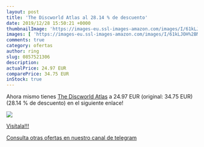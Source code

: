 ```yaml
---
layout: post
title: 'The Discworld Atlas al 28.14 % de descuento'
date: 2019/12/28 15:50:21 +0000
thumbnailImage: 'https://images-eu.ssl-images-amazon.com/images/I/61kLJOH%2BM8L._SL200_.jpg'
images: [ 'https://images-eu.ssl-images-amazon.com/images/I/61kLJOH%2BM8L._SL200_.jpg' ]
comments: true
category: ofertas
author: ring
slug: 0857521306
description:
actualPrice: 24.97 EUR
comparePrice: 34.75 EUR
inStock: true
---
```


Ahora mismo tienes [The Discworld Atlas](https://www.amazon.com/dp/0857521306/?tag=redken08-20) a 24.97 EUR (original: 34.75 EUR) (28.14 %  de descuento) en el siguiente enlace!

[![](https://images-eu.ssl-images-amazon.com/images/I/61kLJOH%2BM8L._SL200_.jpg)](https://www.amazon.com/dp/0857521306/?tag=redken08-20)

[Visítala!!!](https://www.amazon.com/dp/0857521306/?tag=redken08-20)

[Consulta otras ofertas en nuestro canal de telegram](https://t.me/s/ofertas25)

